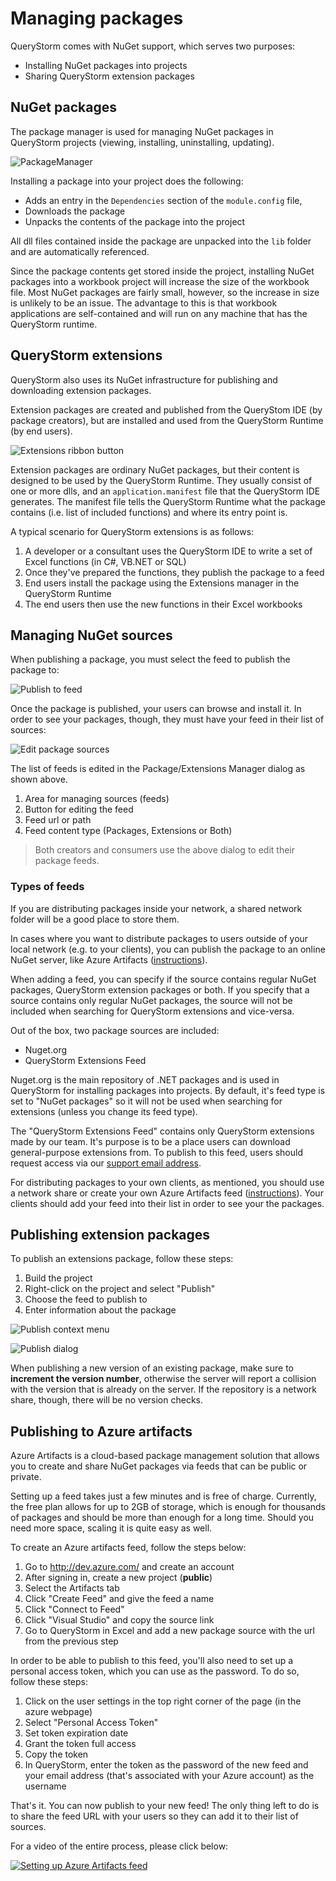 # Managing packages

QueryStorm comes with NuGet support, which serves two purposes:

- Installing NuGet packages into projects
- Sharing QueryStorm extension packages

## NuGet packages

The package manager is used for managing NuGet packages in QueryStorm projects (viewing, installing, uninstalling, updating). 

![PackageManager](../Images/PackageManager.png)

Installing a package into your project does the following:
- Adds an entry in the `Dependencies` section of the `module.config` file,
- Downloads the package
- Unpacks the contents of the package into the project
  
All dll files contained inside the package are unpacked into the `lib` folder and are automatically referenced.

Since the package contents get stored inside the project, installing NuGet packages into a workbook project will increase the size of the workbook file. Most NuGet packages are fairly small, however, so the increase in size is unlikely to be an issue. The advantage to this is that workbook applications are self-contained and will run on any machine that has the QueryStorm runtime.

## QueryStorm extensions

QueryStorm also uses its NuGet infrastructure for publishing and downloading extension packages. 

Extension packages are created and published from the QueryStom IDE (by package creators), but are installed and used from the QueryStorm Runtime (by end users).

![Extensions ribbon button](../Images/ExtensionsRibbonButton.PNG)

Extension packages are ordinary NuGet packages, but their content is designed to be used by the QueryStorm Runtime. They usually consist of one or more dlls, and an `application.manifest` file that the QueryStorm IDE generates. The manifest file tells the QueryStorm Runtime what the package contains (i.e. list of included functions) and where its entry point is.

A typical scenario for QueryStorm extensions is as follows: 

1. A developer or a consultant uses the QueryStorm IDE to write a set of Excel functions (in C#, VB.NET or SQL) 
2. Once they've prepared the functions, they publish the package to a feed
3. End users install the package using the Extensions manager in the QueryStorm Runtime
4. The end users then use the new functions in their Excel workbooks

## Managing NuGet sources

When publishing a package, you must select the feed to publish the package to:

![Publish to feed](../Images/PublishToFeed.png)

Once the package is published, your users can browse and install it. In order to see your packages, though, they must have your feed in their list of sources:

![Edit package sources](../Images/EditPackageSources.png)

The list of feeds is edited in the Package/Extensions Manager dialog as shown above. 

1. Area for managing sources (feeds)
2. Button for editing the feed
3. Feed url or path
4. Feed content type (Packages, Extensions or Both)

> Both creators and consumers use the above dialog to edit their package feeds.

### Types of feeds

If you are distributing packages inside your network, a shared network folder will be a good place to store them. 

In cases where you want to distribute packages to users outside of your local network (e.g. to your clients), you can publish the package to an online NuGet server, like Azure Artifacts ([instructions](../todo)).

When adding a feed, you can specify if the source contains regular NuGet packages, QueryStorm extension packages or both. If you specify that a source contains only regular NuGet packages, the source will not be included when searching for QueryStorm extensions and vice-versa.

Out of the box, two package sources are included:

- Nuget.org
- QueryStorm Extensions Feed 

Nuget.org is the main repository of .NET packages and is used in QueryStorm for installing packages into projects. By default, it's feed type is set to "NuGet packages" so it will not be used when searching for extensions (unless you change its feed type).

The "QueryStorm Extensions Feed" contains only QueryStorm extensions made by our team. It's purpose is to be a place users can download general-purpose extensions from. To publish to this feed, users should request access via our [support email address](mailto:support@querystorm.com). 

For distributing packages to your own clients, as mentioned, you should use a network share or create your own Azure Artifacts feed ([instructions](../todo)). Your clients should add your feed into their list in order to see your the packages.

## Publishing extension packages

To publish an extensions package, follow these steps:
1. Build the project
2. Right-click on the project and select "Publish"
3. Choose the feed to publish to
4. Enter information about the package

![Publish context menu](../Images/PublishContextMenu.png)

![Publish dialog](../Images/PublishDialog.png)

When publishing a new version of an existing package, make sure to **increment the version number**, otherwise the server will report a collision with the version that is already on the server. If the repository is a network share, though, there will be no version checks. 

## Publishing to Azure artifacts

Azure Artifacts is a cloud-based package management solution that allows you to create and share NuGet packages via feeds that can be public or private.

Setting up a feed takes just a few minutes and is free of charge. Currently, the free plan allows for up to 2GB of storage, which is enough for thousands of packages and should be more than enough for a long time. Should you need more space, scaling it is quite easy as well. 

To create an Azure artifacts feed, follow the steps below:

1. Go to http://dev.azure.com/ and create an account
2. After signing in, create a new project (**public**)
3. Select the Artifacts tab
4. Click "Create Feed" and give the feed a name
5. Click "Connect to Feed"
6. Click "Visual Studio" and copy the source link
7. Go to QueryStorm in Excel and add a new package source with the url from the previous step

In order to be able to publish to this feed, you'll also need to set up a personal access token, which you can use as the password. To do so, follow these steps:

1. Click on the user settings in the top right corner of the page (in the azure webpage)
2. Select "Personal Access Token"
3. Set token expiration date
4. Grant the token full access
5. Copy the token
6. In QueryStorm, enter the token as the password of the new feed and your email address (that's associated with your Azure account) as the username

That's it. You can now publish to your new feed! The only thing left to do is to share the feed URL with your users so they can add it to their list of sources.

For a video of the entire process, please click below:

[![Setting up Azure Artifacts feed](../Images/video.jpg)](https://youtu.be/jc5l4OV0PZM "Setting up Azure Artifacts feed")
